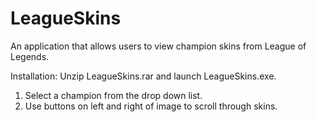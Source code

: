 # LeagueSkins
An application that allows users to view champion skins from League of Legends.

Installation: Unzip LeagueSkins.rar and launch LeagueSkins.exe.

1. Select a champion from the drop down list.
2. Use buttons on left and right of image to scroll through skins.
